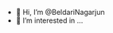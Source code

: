 - 👋 Hi, I’m @BeldariNagarjun
- 👀 I’m interested in ...
<!---
BeldariNagarjun/BeldariNagarjun is a ✨ special ✨ repository because its `README.md` (this file) appears on your GitHub profile.
You can click the Preview link to take a look at your changes.
--->

